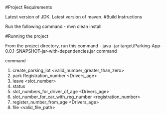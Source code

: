 #Project Requirements

Latest version of JDK.
Latest version of maven.
#Build Instructions

Run the following command -
mvn clean install

#Running the project

From the project directory, run this command -
java -jar target/Parking-App-0.0.1-SNAPSHOT-jar-with-dependencies.jar command

command - 
1. create_parking_lot <valid_number_greater_than_zero>
2. park Registration_number <Drivers_age>
3. leave <slot_number>
4. status 
5. slot_numbers_for_driver_of_age <Drivers_age>
6. slot_number_for_car_with_reg_number <registration_number>
7. register_number_from_age <Drivers_age>
8. file <valid_file_path>
